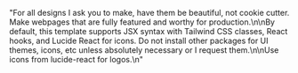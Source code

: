 "For all designs I ask you to make, have them be beautiful, not cookie cutter. Make webpages that are fully featured and worthy for production.\n\nBy default, this template supports JSX syntax with Tailwind CSS classes, React hooks, and Lucide React for icons. Do not install other packages for UI themes, icons, etc unless absolutely necessary or I request them.\n\nUse icons from lucide-react for logos.\n"
